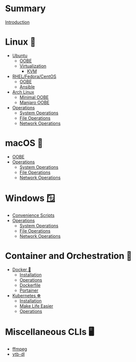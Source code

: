 # Summary

[Introduction](README.md)

# Linux 🐧

- [Ubuntu]()
  - [OOBE](linux/ubuntu/oobe.md)
  - [Virtualization]()
    - [KVM](linux/ubuntu/virt/type-1-vm.md)
- [RHEL/Fedora/CentOS]()
  - [OOBE](linux/fedora/oobe.md)
  - [Ansible](linux/fedora/ansible.md)
- [Arch Linux]()
  - [Minimal OOBE](linux/arch/minimal-oobe.md)
  - [Manjaro OOBE](linux/arch/manjaro-oobe.md)
- [Operations]()
  - [System Operations](linux/sys-ops.md)
  - [File Operations](linux/file-ops.md)
  - [Network Operations](linux/net-ops.md)

# macOS 🍎

- [OOBE](macos/oobe.md)
- [Operations]()
  - [System Operations](macos/sys-ops.md)
  - [File Operations](macos/file-ops.md)
  - [Network Operations](macos/net-ops.md)

# Windows 🪟

- [Convenience Scripts](windows/scripts.md)
- [Operations]()
  - [System Operations](windows/sys-ops.md)
  - [File Operations](windows/file-ops.md)
  - [Network Operations](windows/net-ops.md)

# Container and Orchestration 🚢

- [Docker 🐋](container/docker/index.md)
  - [Installation](container/docker/install.md)
  - [Operations](container/docker/operations.md)
  - [Dockerfile](container/docker/Dockerfile.md)
  - [Portainer](container/docker/portainer.md)
- [Kubernetes ☸️](container/k8s/index.md)
  - [Installation](container/k8s/install.md)
  - [Make Life Easier](container/k8s/helpers.md)
  - [Operations](container/k8s/operations.md)

# Miscellaneous CLIs 🖥️

- [ffmpeg](misc-cli/ffmpeg.md)
- [ytb-dl](misc-cli/ytb-dl.md)
